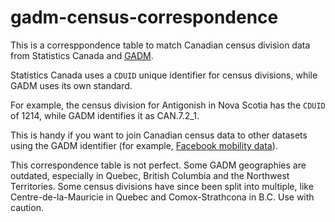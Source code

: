 # gadm-census-correspondence
This is a corresppondence table to match Canadian census division data from Statistics Canada and [GADM](https://gadm.org/download_country_v3.html).

Statistics Canada uses a `CDUID` unique identifier for census divisions, while GADM uses its own standard.

For example, the census division for Antigonish in Nova Scotia has the `CDUID` of 1214, while GADM identifies it as CAN.7.2_1.

This is handy if you want to join Canadian census data to other datasets using the GADM identifier (for example, [Facebook mobility data](https://dataforgood.fb.com/docs/covid19/#covid-19-mobility-data-network)).

This correspondence table is not perfect. Some GADM geographies are outdated, especially in Quebec, British Columbia and the Northwest Territories. Some census divisions have since been split into multiple, like Centre-de-la-Mauricie in Quebec and Comox-Strathcona in B.C. Use with caution.
